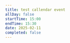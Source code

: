 ```yaml
---
title: test callendar event
allDay: false
startTime: 15:00
endTime: 15:30
date: 2025-02-11
completed: false
---
```

